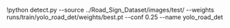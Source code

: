 !python detect.py --source ../Road_Sign_Dataset/images/test/ --weights 
runs/train/yolo_road_det/weights/best.pt --conf 0.25 --name 
yolo_road_det
